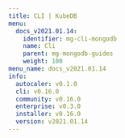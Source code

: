 ```yaml
---
title: CLI | KubeDB
menu:
  docs_v2021.01.14:
    identifier: mg-cli-mongodb
    name: Cli
    parent: mg-mongodb-guides
    weight: 100
menu_name: docs_v2021.01.14
info:
  autocaler: v0.1.0
  cli: v0.16.0
  community: v0.16.0
  enterprise: v0.3.0
  installer: v0.16.0
  version: v2021.01.14
---
```


